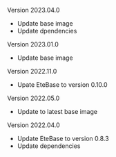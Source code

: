 Version 2023.04.0
- Update base image
- Update dpendencies

Version 2023.01.0
- Update base image

Version 2022.11.0
- Upate EteBase to version 0.10.0

Version 2022.05.0
- Update to latest base image

Version 2022.04.0

- Update EteBase to version 0.8.3
- Update dependencies
